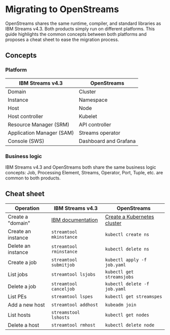 # Migrating to OpenStreams

OpenStreams shares the same runtime, compiler, and standard libraries as IBM
Streams v4.3. Both products simply run on different platforms. This guide
highlights the common concepts between both platforms and proposes a cheat sheet
to ease the migration process.

## Concepts

### Platform

| IBM Streams v4.3          | OpenStreams           |
|---------------------------|-----------------------|
| Domain                    | Cluster               |
| Instance                  | Namespace             |
| Host                      | Node                  |
| Host controller           | Kubelet               |
| Resource Manager (SRM)    | API controller        |
| Application Manager (SAM) | Streams operator      |
| Console (SWS)             | Dashboard and Grafana |

### Business logic

IBM Streams v4.3 and OpenStreams both share the same business logic concepts:
Job, Processing Element, Streams, Operator, Port, Tuple, etc. are common to both
products.

## Cheat sheet

| Operation | IBM Streams v4.3 | OpenStreams |
|-----------|------------------|-------------|
| Create a "domain" | [IBM documentation](https://www.ibm.com/docs/en/streams/4.2.1?topic=resource-creating-basic-domain-instance) | [Create a Kubernetes cluster]() |
| Create an instance | `streamtool mkinstance` | `kubectl create ns` |
| Delete an instance | `streamtool rminstance` | `kubectl delete ns` |
| Create a job | `streamtool submitjob` | `kubectl apply -f job.yaml` |
| List jobs | `streamtool lsjobs` | `kubectl get streamsjobs` |
| Delete a job | `streamtool canceljob` | `kubectl delete -f job.yaml` |
| List PEs | `streamtool lspes` | `kubectl get streamspes` |
| Add a new host | `streamtool addhost` | `kubeadm join` |
| List hosts | `streamstool lshosts` | `kubectl get nodes` |
| Delete a host | `streamtool rmhost` | `kubectl delete node` |
